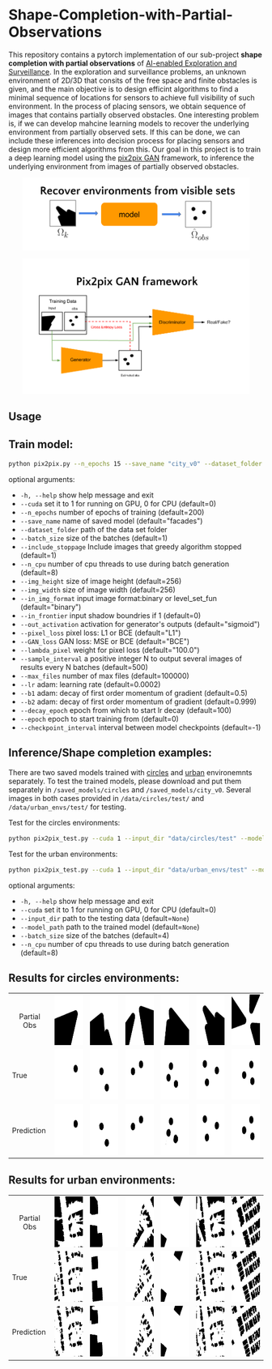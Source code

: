 # Shape-Completion-with-Partial-Observations
This repository contains a pytorch implementation of our sub-project **shape completion with partial observations** of [AI-enabled Exploration and Surveillance](https://tsairesearch.github.io/projects/autonomous). In the exploration and surveillance problems, an unknown environment of 2D/3D that consits of the free space and finite obstacles is given, and the main objective is to design efficint algorithms to find a minimal sequence of locations for sensors to achieve full visibility of such environment. In the process of placing sensors, we obtain sequence of images that contains partially observed obstacles. One interesting problem is, if we can develop mahcine learning models to recover the underlying environment from partially observed sets. If this can be done, we can include these inferences into decision process for placing sensors and design more efficient algorithms from this. Our goal in this project is to train a deep learning model using the [pix2pix GAN](https://ieeexplore.ieee.org/document/8100115) framework, to inference the underlying environment from images of partially observed obstacles.
<p align="center">
    <img src="figures/recov_env.png" width="450"\>
</p>
<p align="center">
    <img src="figures/pix2pix_env.png" width="450"\>
</p>


## Usage


## Train model:
```bash
python pix2pix.py --n_epochs 15 --save_name "city_v0" --dataset_folder "data/urban_envs/exploration/train" --batch_size 1 --pixel_loss "L1" --lambda_pixel 100.0 --cuda 1 --in_img_format "level_set_fun" --in_frontier 1 --include_stoppage 1 --out_activation "tanh" --img_height 256 --img_width 256  --sample_interval 1000
```
optional arguments:
*  `-h, --help`           show help message and exit
*  `--cuda`  set it to 1 for running on GPU, 0 for CPU (default=0)
*  `--n_epochs` number of epochs of training (default=200)
*  `--save_name` name of saved model (default="facades")
*  `--dataset_folder` path of the data set folder
*  `--batch_size` size of the batches (default=1)
*  `--include_stoppage` Include images that greedy algorithm stopped (default=1)
*  `--n_cpu` number of cpu threads to use during batch generation (default=8)
*  `--img_height` size of image height (default=256)
*  `--img_width` size of image width (default=256)
*  `--in_img_format` input image format:binary or level_set_fun (default="binary")
*  `--in_frontier` input shadow boundries if 1 (default=0)
*  `--out_activation` activation for generator's outputs (default="sigmoid")
*  `--pixel_loss` pixel loss: L1 or BCE (default="L1")
*  `--GAN_loss` GAN loss: MSE or BCE (default="BCE")
*  `--lambda_pixel` weight for pixel loss (default="100.0")
*  `--sample_interval` a positive integer N to output several images of results every N batches (default=500)
*  `--max_files` number of max files (default=100000)
*  `--lr` adam: learning rate (default=0.0002)
*  `--b1` adam: decay of first order momentum of gradient (default=0.5)
*  `--b2` adam: decay of first order momentum of gradient (default=0.999)
*  `--decay_epoch` epoch from which to start lr decay (default=100)
*  `--epoch` epoch to start training from (default=0)
*  `--checkpoint_interval` interval between model checkpoints (default=-1)

## Inference/Shape completion examples:
There are two saved models trained with [circles](https://drive.google.com/file/d/1OC5KkQiXxeqvclOXWxYk3sV57vhF3bXJ/view?usp=sharing) and [urban](https://drive.google.com/file/d/1f6v971Ez3d7hS2GUdyCUw0eGoKzYpWC4/view?usp=sharing) environemnts separately. To test the trained models, please download and put them separately in `/saved_models/circles` and `/saved_models/city_v0`. Several images in both cases provided in `/data/circles/test/` and `/data/urban_envs/test/` for testing.

Test for the circles environments:
```bash
python pix2pix_test.py --cuda 1 --input_dir "data/circles/test" --model_path "saved_models/circles/generator_49.pth"
```

Test for the urban environments:
```bash
python pix2pix_test.py --cuda 1 --input_dir "data/urban_envs/test" --model_path "saved_models/city_v0/generator_14.pth"
```
optional arguments:
*  `-h, --help`            show help message and exit
*  `--cuda` set it to 1 for running on GPU, 0 for CPU (default=0)
*  `--input_dir` path to the testing data (default=`None`)
*  `--model_path` path to the trained model (default=`None`)
*  `--batch_size` size of the batches (default=4)
*  `--n_cpu` number of cpu threads to use during batch generation (default=8)

## Results for circles environments:
<table align='center'>
<tr align='center'>
<td> Partial Obs
<td> <img src = 'output_imgs/circles/circles_generator_49_test/seed_71858_circles_00389_01_0000_00_env.png' height="100px">
<td> <img src = 'output_imgs/circles/circles_generator_49_test/seed_71858_circles_00498_02_0002_00_env.png' height="100px">
<td> <img src = 'output_imgs/circles/circles_generator_49_test/seed_71858_circles_00193_02_0002_00_env.png' height="100px">
<td> <img src = 'output_imgs/circles/circles_generator_49_test/seed_71858_circles_00168_03_0004_00_env.png' height="100px">
<td> <img src = 'output_imgs/circles/circles_generator_49_test/seed_71858_circles_00171_03_0001_00_env.png' height="100px">
<td> <img src = 'output_imgs/circles/circles_generator_49_test/seed_71858_circles_00190_03_0000_00_env.png' height="100px">
</tr>


<tr>
<td> True
<td> <img src = 'output_imgs/circles/circles_generator_49_test/seed_71858_circles_00389_01_0000_00_true.png' height="100px">
<td> <img src = 'output_imgs/circles/circles_generator_49_test/seed_71858_circles_00498_02_0002_00_true.png' height="100px">
<td> <img src = 'output_imgs/circles/circles_generator_49_test/seed_71858_circles_00193_02_0002_00_true.png' height="100px">
<td> <img src = 'output_imgs/circles/circles_generator_49_test/seed_71858_circles_00168_03_0004_00_true.png' height="100px">
<td> <img src = 'output_imgs/circles/circles_generator_49_test/seed_71858_circles_00171_03_0001_00_true.png' height="100px">
<td> <img src = 'output_imgs/circles/circles_generator_49_test/seed_71858_circles_00190_03_0000_00_true.png' height="100px">
</tr>

<tr>
<td> Prediction
<td> <img src = 'output_imgs/circles/circles_generator_49_test/seed_71858_circles_00389_01_0000_00_pred.png' height="100px">
<td> <img src = 'output_imgs/circles/circles_generator_49_test/seed_71858_circles_00498_02_0002_00_pred.png' height="100px">
<td> <img src = 'output_imgs/circles/circles_generator_49_test/seed_71858_circles_00193_02_0002_00_pred.png' height="100px">
<td> <img src = 'output_imgs/circles/circles_generator_49_test/seed_71858_circles_00168_03_0004_00_pred.png' height="100px">
<td> <img src = 'output_imgs/circles/circles_generator_49_test/seed_71858_circles_00171_03_0001_00_pred.png' height="100px">
<td> <img src = 'output_imgs/circles/circles_generator_49_test/seed_71858_circles_00190_03_0000_00_pred.png' height="100px">
</tr>

</table>


## Results for urban environments:
<table align='center'>
<tr align='center'>
<td> Partial Obs
<td> <img src = 'output_imgs/city_v0/city_v0_generator_14_test/seed_14899_austin1_00_0602_2339_4_02_env.png' height="100px">
<td> <img src = 'output_imgs/city_v0/city_v0_generator_14_test/seed_14899_austin11_22_3104_3646_1_00_env.png' height="100px">
<td> <img src = 'output_imgs/city_v0/city_v0_generator_14_test/seed_14899_austin9_67_0721_2044_4_02_env.png' height="100px">
<td> <img src = 'output_imgs/city_v0/city_v0_generator_14_test/seed_14899_austin1_00_2341_0308_1_00_env.png' height="100px">
<td> <img src = 'output_imgs/city_v0/city_v0_generator_14_test/seed_14899_austin1_00_0602_2339_4_03_env.png' height="100px">
<td> <img src = 'output_imgs/city_v0/city_v0_generator_14_test/seed_14899_austin36_22_3146_2453_4_81_stp_env.png' height="100px">
</tr>


<tr>
<td> True
<td> <img src = 'output_imgs/city_v0/city_v0_generator_14_test/seed_14899_austin1_00_0602_2339_4_02_true.png' height="100px">
<td> <img src = 'output_imgs/city_v0/city_v0_generator_14_test/seed_14899_austin11_22_3104_3646_1_00_true.png' height="100px">
<td> <img src = 'output_imgs/city_v0/city_v0_generator_14_test/seed_14899_austin9_67_0721_2044_4_02_true.png' height="100px">
<td> <img src = 'output_imgs/city_v0/city_v0_generator_14_test/seed_14899_austin1_00_2341_0308_1_00_true.png' height="100px">
<td> <img src = 'output_imgs/city_v0/city_v0_generator_14_test/seed_14899_austin1_00_0602_2339_4_03_true.png' height="100px">
<td> <img src = 'output_imgs/city_v0/city_v0_generator_14_test/seed_14899_austin36_22_3146_2453_4_81_stp_true.png' height="100px">
</tr>

<tr>
<td> Prediction
<td> <img src = 'output_imgs/city_v0/city_v0_generator_14_test/seed_14899_austin1_00_0602_2339_4_02_pred.png' height="100px">
<td> <img src = 'output_imgs/city_v0/city_v0_generator_14_test/seed_14899_austin11_22_3104_3646_1_00_pred.png' height="100px">
<td> <img src = 'output_imgs/city_v0/city_v0_generator_14_test/seed_14899_austin9_67_0721_2044_4_02_pred.png' height="100px">
<td> <img src = 'output_imgs/city_v0/city_v0_generator_14_test/seed_14899_austin1_00_2341_0308_1_00_pred.png' height="100px">
<td> <img src = 'output_imgs/city_v0/city_v0_generator_14_test/seed_14899_austin1_00_0602_2339_4_03_pred.png' height="100px">
<td> <img src = 'output_imgs/city_v0/city_v0_generator_14_test/seed_14899_austin36_22_3146_2453_4_81_stp_pred.png' height="100px">
</tr>

</table>



